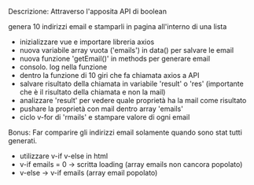 Descrizione:
Attraverso l'apposita API di boolean

genera 10 indirizzi email e stamparli in pagina all'interno di una lista

- inizializzare vue e importare libreria axios
- nuova variabile array vuota ('emails') in data() per salvare le email
- nuova funzione 'getEmail()' in methods per generare email
- consolo. log nella funzione
- dentro la funzione di 10 giri che fa chiamata axios a API
- salvare risultato della chiamata in variabile 'result' o 'res' (importante che è il risultato della chiamata e non la mail)
- analizzare 'result' per vedere quale proprietà ha la mail come risultato
-   pushare la proprietà con mail dentro array 'emails'
- ciclo v-for di 'rmails' e stampare valore di ogni email


Bonus:
Far comparire gli indirizzi email solamente quando sono stat tutti generati.

- utilizzare v-if v-else in html
- v-if emails = 0 -> scritta loading (array emails non cancora popolato)
- v-else -> v-if emails (array email popolato)